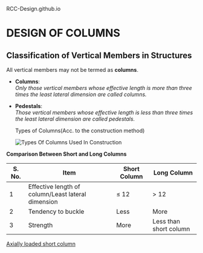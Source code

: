 RCC-Design.github.io

# DESIGN OF COLUMNS

## Classification of Vertical Members in Structures

All vertical members may not be termed as **columns**.

- **Columns**:  
  *Only those vertical members whose effective length is more than three times the least lateral dimension are called columns.*

- **Pedestals**:  
  *Those vertical members whose effective length is less than three times the least lateral dimension are called pedestals.*

  Types of Columns(Acc. to the construction method)

  ![Types Of Columns Used In Construction](https://github.com/user-attachments/assets/e388c3c0-7443-4373-8ac1-517eb89d6806)

 **Comparison Between Short and Long Columns**

| S. No. | Item                        | Short Column | Long Column               |
|--------|-----------------------------|--------------|---------------------------|
| 1      | Effective length of column/Least lateral dimension  | ≤ 12         | > 12                      |
| 2      | Tendency to buckle          | Less         | More                      |
| 3      | Strength                    | More         | Less than short column    |

[Axially loaded short column](ShortColumn.html)
